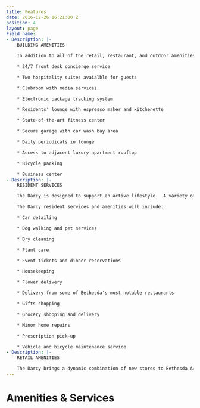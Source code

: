 ```yaml
---
title: Features
date: 2016-12-26 16:21:00 Z
position: 4
layout: page
Field name:
- Description: |-
    BUILDING AMENITIES

    In addition to all of the retail, restaurant, and outdoor amenities that Bethesda has to offer, residents of The Darcy enjoy the highest quality building amenities to support an active lifestyle.

    * 24/7 front desk concierge service

    * Two hospitality suites avaialble for guests

    * Clubroom with media services

    * Electronic package tracking system

    * Residents' lounge with espresso maker and kitchenette

    * State-of-the-art fitness center

    * Secure garage with car wash bay area

    * Daily periodicals in lounge

    * Access to adjacent luxury apartment rooftop

    * Bicycle parking

    * Business center
- Description: |-
    RESIDENT SERVICES

    The Darcy is designed to support an active lifestyle.  A variety of services, offering utmost convenience, are available to the residents of The Darcy through a la carte concierge services.

    The Darcy resident services and amenities will include:

    * Car detailing

    * Dog walking and pet services

    * Dry cleaning

    * Plant care

    * Event tickets and dinner reservations

    * Housekeeping

    * Flower delivery

    * Delivery from some of Bethesda's most notable restaurants

    * Gifts shopping

    * Grocery shopping and delivery

    * Minor home repairs

    * Prescription pick-up

    * Vehicle and bicycle maintenance service
- Description: |-
    RETAIL AMENITIES

    The Darcy brings a dynamic combination of new stores to Bethesda Avenue. With over 8,600 square feet of retail on the first floor, The Darcy will include a signature restaurant and boutique shops for residents to enjoy.
---
```


# Amenities & Services

